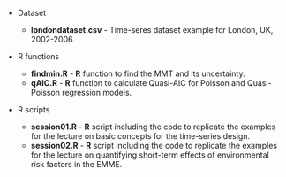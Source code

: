 * Dataset 
  * **londondataset.csv** - Time-seres dataset example for London, UK, 2002-2006.

* R functions
  * **findmin.R** - **R** function to find the MMT and its uncertainty. 
  * **qAIC.R** - **R** function to calculate Quasi-AIC for Poisson and Quasi-Poisson regression models.

* R scripts
  * **session01.R** - **R** script including the code to replicate the examples for the lecture on basic concepts for the time-series design.
  * **session02.R** - **R** script including the code to replicate the examples for the lecture on quantifying short-term effects of environmental risk factors in the EMME.
